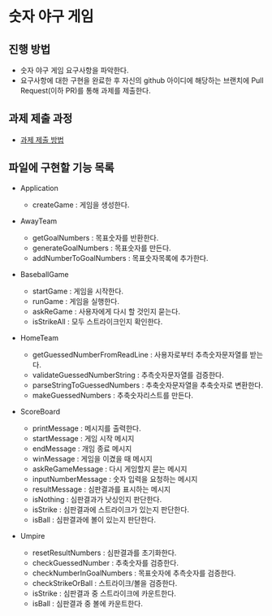 # 숫자 야구 게임
## 진행 방법
* 숫자 야구 게임 요구사항을 파악한다.
* 요구사항에 대한 구현을 완료한 후 자신의 github 아이디에 해당하는 브랜치에 Pull Request(이하 PR)를 통해 과제를 제출한다.

## 과제 제출 과정
* [과제 제출 방법](https://github.com/next-step/nextstep-docs/tree/master/precourse)

## 파일에 구현할 기능 목록

- Application
  - createGame : 게임을 생성한다.

- AwayTeam
  - getGoalNumbers : 목표숫자를 반환한다.
  - generateGoalNumbers : 목표숫자를 만든다.
  - addNumberToGoalNumbers : 목표숫자목록에 추가한다.

- BaseballGame
  - startGame : 게임을 시작한다.
  - runGame : 게임을 실행한다.
  - askReGame : 사용자에게 다시 할 것인지 묻는다.
  - isStrikeAll : 모두 스트라이크인지 확인한다.

- HomeTeam
  - getGuessedNumberFromReadLine : 사용자로부터 추측숫자문자열를 받는다.
  - validateGuessedNumberString : 추측숫자문자열를 검증한다.
  - parseStringToGuessedNumbers : 추축숫자문자열을 추축숫자로 변환한다.
  - makeGuessedNumbers : 추축숫자리스트를 만든다.

- ScoreBoard
  - printMessage : 메시지를 출력한다.
  - startMessage : 게임 시작 메시지
  - endMessage : 개임 종료 메시지
  - winMessage : 게임을 이겼을 때 메시지
  - askReGameMessage : 다시 게임할지 묻는 메시지
  - inputNumberMessage : 숫자 입력을 요청하는 메시지
  - resultMessage : 심판결과를 표시하는 메시지
  - isNothing : 심판결과가 낫싱인지 판단한다.
  - isStrike : 심판결과에 스트라이크가 있는지 판단한다.
  - isBall : 심판결과에 볼이 있는지 판단한다.

- Umpire
  - resetResultNumbers : 심판결과를 초기화한다.
  - checkGuessedNumber : 추축숫자를 검증한다.
  - checkNumberInGoalNumbers : 목표숫자에 추측숫자를 검증한다.
  - checkStrikeOrBall : 스트라이크/볼을 검증한다.
  - isStrike : 심판결과 중 스트라이크에 카운트한다.
  - isBall : 심판결과 중 볼에 카운트한다.
